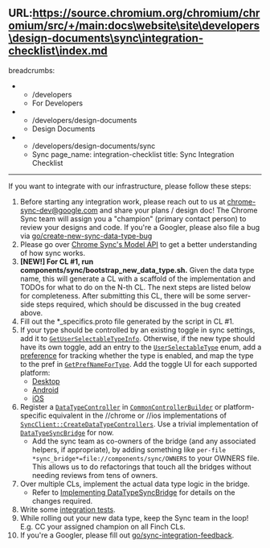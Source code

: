 URL:https://source.chromium.org/chromium/chromium/src/+/main:docs\website\site\developers\design-documents\sync\integration-checklist\index.md
---
breadcrumbs:
- - /developers
  - For Developers
- - /developers/design-documents
  - Design Documents
- - /developers/design-documents/sync
  - Sync
page_name: integration-checklist
title: Sync Integration Checklist
---

If you want to integrate with our infrastructure, please follow these steps:

1.  Before starting any integration work, please reach out to us at
    chrome-sync-dev@google.com and share your plans / design doc! The Chrome
    Sync team will assign you a "champion" (primary contact person) to review
    your designs and code. If you're a Googler, please also file a bug via
    [go/create-new-sync-data-type-bug][create-new-sync-data-type-bug]
1.  Please go over [Chrome Sync's Model API](../model-api) to get a better
    understanding of how sync works.
1.  <b>[NEW!] For CL #1, run components/sync/bootstrap_new_data_type.sh.</b>
    Given the data type name, this will generate a CL with a scaffold of the
    implementation and TODOs for what to do on the N-th CL. The next steps are
    listed below for completeness. After submitting this CL, there will be some
    server-side steps required, which should be discussed in the bug created
    above.
1.  Fill out the *_specifics.proto file generated by the script in CL #1.
1.  If your type should be controlled by an existing toggle in sync settings,
    add it to [`GetUserSelectableTypeInfo`][GetUserSelectableTypeInfo].
    Otherwise, if the new type should have its own toggle, add an entry to the
    [`UserSelectableType`][UserSelectableType] enum, add a
    [preference][pref_names] for tracking whether the type is enabled, and map
    the type to the pref in [`GetPrefNameForType`][GetPrefName]. Add the toggle
    UI for each supported platform:
    *   [Desktop][toggles_desktop]
    *   [Android][toggles_android]
    *   [iOS][toggles_ios]
1.  Register a [`DataTypeController`][DataTypeController] in
    [`CommonControllerBuilder`][CommonControllerBuilder] or platform-specific
    equivalent in the //chrome or //ios implementations of
    [`SyncClient::CreateDataTypeControllers`][CreateDataTypeControllers]. Use a
    trivial implementation of [`DataTypeSyncBridge`][Bridge] for now.
    *   Add the sync team as co-owners of the bridge (and any associated
        helpers, if appropriate), by adding something like `per-file
        *sync_bridge*=file://components/sync/OWNERS` to your OWNERS file. This
        allows us to do refactorings that touch all the bridges without needing
        reviews from tens of owners.
1.  Over multiple CLs, implement the actual data type logic in the bridge.
    *   Refer to
        [Implementing DataTypeSyncBridge](../model-api/#implementing-datatypesyncbridge)
        for details on the changes required.
1.  Write some [integration tests](../model-api/#automated-testing).
1.  While rolling out your new data type, keep the Sync team in the loop! E.g.
    CC your assigned champion on all Finch CLs.
1.  If you're a Googler, please fill out
    [go/sync-integration-feedback][sync-integration-feedback].

[create-new-sync-data-type-bug]: http://go/create-new-sync-data-type-bug
[protocol]: https://cs.chromium.org/chromium/src/components/sync/protocol/
[DataType]: https://cs.chromium.org/chromium/src/components/sync/base/data_type.h
[info_map]: https://cs.chromium.org/search/?q="kDataTypeInfoMap%5B%5D"+file:data_type.cc
[conversions]: https://cs.chromium.org/chromium/src/components/sync/protocol/proto_value_conversions.h
[EntitySpecifics]: https://source.chromium.org/chromium/chromium/src/+/main:components/sync/protocol/entity_specifics.proto
[DataTypeController]: https://cs.chromium.org/chromium/src/components/sync/service/data_type_controller.h
[CommonControllerBuilder ]: https://source.chromium.org/chromium/chromium/src/+/main:components/browser_sync/common_controller_builder.h
[CreateDataTypeControllers]: https://cs.chromium.org/search/?q="SyncClient::CreateDataTypeControllers"
[SyncServiceFactory]: https://cs.chromium.org/search/?q=:SyncServiceFactory%5C(%5C)
[Bridge]: https://source.chromium.org/search?q=DataTypeSyncBridge
[NigoriSpecifics]: https://cs.chromium.org/chromium/src/components/sync/protocol/nigori_specifics.proto
[UserSelectableType]: https://cs.chromium.org/chromium/src/components/sync/base/user_selectable_type.h?type=cs&q="enum+class+UserSelectableType"
[pref_names]: https://cs.chromium.org/chromium/src/components/sync/base/pref_names.h
[GetPrefName]: https://cs.chromium.org/search/?q=GetPrefNameForType+file:sync_prefs.cc
[toggles_desktop]: https://source.chromium.org/chromium/chromium/src/+/main:chrome/browser/resources/settings/people_page/sync_controls.html
[toggles_android]: https://source.chromium.org/chromium/chromium/src/+/main:chrome/android/java/src/org/chromium/chrome/browser/sync/settings/ManageSyncSettings.java
[toggles_ios]: https://source.chromium.org/chromium/chromium/src/+/main:ios/chrome/browser/ui/settings/google_services/manage_sync_settings_mediator.mm
[GetUserSelectableTypeInfo]: https://cs.chromium.org/chromium/src/components/sync/base/user_selectable_type.cc?type=cs&q="UserSelectableTypeInfo+GetUserSelectableTypeInfo"+f:components/sync/base/user_selectable_type.cc
[enums]: https://source.chromium.org/chromium/chromium/src/+/main:tools/metrics/histograms/metadata/sync/enums.xml
[histograms]: https://source.chromium.org/chromium/chromium/src/+/main:tools/metrics/histograms/metadata/sync/histograms.xml
[DataTypeHistogram]: https://cs.chromium.org/chromium/src/components/sync/base/data_type_histogram.h
[sync-integration-feedback]: http://go/sync-integration-feedback
[data-type-static-asserts]: https://source.chromium.org/search?q=f:%2Fsync%2F%20static_assert.*DataType%20-f:(%5Eout)&ss=chromium%2Fchromium%2Fsrc
